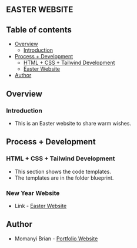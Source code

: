 ## EASTER WEBSITE

## Table of contents

- [Overview](#overview)
    - [Introduction](#introduction)
- [Process + Development](#process-+-development)
    - [HTML + CSS + Tailwind Development](#html-+-css+-tailwind-development)
    - [Easter Website](#easter-website)
- [Author](#author)

## Overview

### Introduction
- This is an Easter website to share warm wishes.

## Process + Development

### HTML + CSS + Tailwind Development
- This section shows the code templates.
- The templates are in the folder blueprint.

### New Year Website
- Link - [Easter Website]()

## Author

- Momanyi Brian - [Portfolio Website](https://portfolio-momanyi-brian.vercel.app)